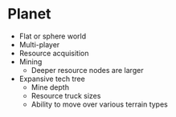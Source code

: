 # Planet

* Flat or sphere world
* Multi-player
* Resource acquisition
* Mining
    - Deeper resource nodes are larger
* Expansive tech tree
    - Mine depth
    - Resource truck sizes
    - Ability to move over various terrain types
